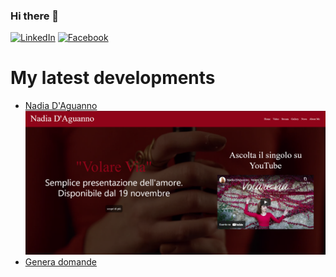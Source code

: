 ### Hi there 👋

[![LinkedIn][linkedin-shield]][linkedin-url]
[![Facebook][facebook-shield]][facebook-url]
<!--
**AndreaDagg/AndreaDagg** is a ✨ _special_ ✨ repository because its `README.md` (this file) appears on your GitHub profile. -->
<h1>My latest developments</h1>

- <a href="https://www.nadiadaguanno.com">Nadia D'Aguanno</a>
 [![Product Name Screen Shot][product-screenshot]](https://www.nadiadaguanno.com)
- <a href="https://www.gendomanalisi1.altervista.org">Genera domande</a>



<!--
![](https://github-readme-stats.vercel.app/api/top-langs/?username=AndreaDagg&show_icons=true&theme=radical)
![](https://github-readme-stats.vercel.app/api?username=AndreaDagg&count_private=true&show_icons=true&theme=radical)
-->
<!-- MARKDOWN LINKS & IMAGES -->
<!-- https://www.markdownguide.org/basic-syntax/#reference-style-links -->

[linkedin-shield]: https://img.shields.io/badge/-LinkedIn-black.svg?style=for-the-badge&logo=linkedin
[linkedin-url]: https://www.linkedin.com/in/andreadagg/
[facebook-shield]: https://img.shields.io/badge/-Facebook-black.svg?style=for-the-badge&logo=facebook
[facebook-url]: https://www.facebook.com/andrea.daguanno.3/
[product-screenshot]: images/Screenshot_Nad.png
